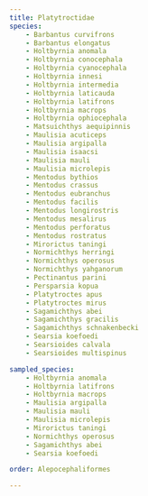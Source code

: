 ```yaml
---
title: Platytroctidae
species:
    - Barbantus curvifrons
    - Barbantus elongatus
    - Holtbyrnia anomala
    - Holtbyrnia conocephala
    - Holtbyrnia cyanocephala
    - Holtbyrnia innesi
    - Holtbyrnia intermedia
    - Holtbyrnia laticauda
    - Holtbyrnia latifrons
    - Holtbyrnia macrops
    - Holtbyrnia ophiocephala
    - Matsuichthys aequipinnis
    - Maulisia acuticeps
    - Maulisia argipalla
    - Maulisia isaacsi
    - Maulisia mauli
    - Maulisia microlepis
    - Mentodus bythios
    - Mentodus crassus
    - Mentodus eubranchus
    - Mentodus facilis
    - Mentodus longirostris
    - Mentodus mesalirus
    - Mentodus perforatus
    - Mentodus rostratus
    - Mirorictus taningi
    - Normichthys herringi
    - Normichthys operosus
    - Normichthys yahganorum
    - Pectinantus parini
    - Persparsia kopua
    - Platytroctes apus
    - Platytroctes mirus
    - Sagamichthys abei
    - Sagamichthys gracilis
    - Sagamichthys schnakenbecki
    - Searsia koefoedi
    - Searsioides calvala
    - Searsioides multispinus

sampled_species:
    - Holtbyrnia anomala
    - Holtbyrnia latifrons
    - Holtbyrnia macrops
    - Maulisia argipalla
    - Maulisia mauli
    - Maulisia microlepis
    - Mirorictus taningi
    - Normichthys operosus
    - Sagamichthys abei
    - Searsia koefoedi

order: Alepocephaliformes

---
```

